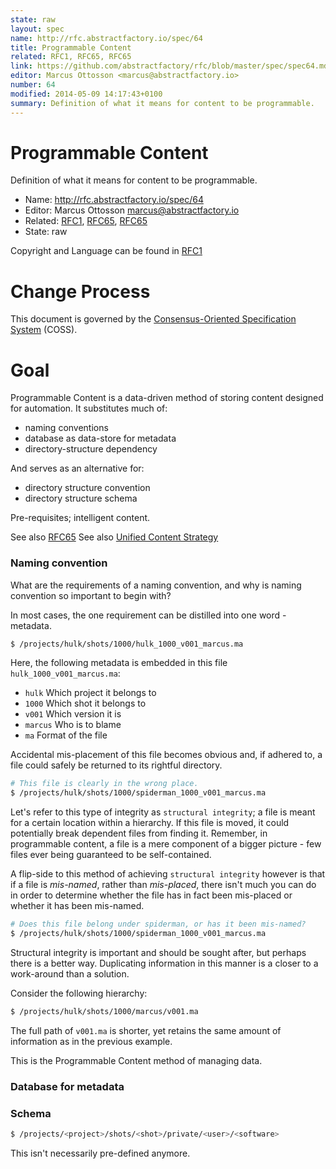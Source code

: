 ```yaml
---
state: raw
layout: spec
name: http://rfc.abstractfactory.io/spec/64
title: Programmable Content
related: RFC1, RFC65, RFC65
link: https://github.com/abstractfactory/rfc/blob/master/spec/spec64.md
editor: Marcus Ottosson <marcus@abstractfactory.io>
number: 64
modified: 2014-05-09 14:17:43+0100
summary: Definition of what it means for content to be programmable.
---
```


# Programmable Content

Definition of what it means for content to be programmable.

* Name: http://rfc.abstractfactory.io/spec/64
* Editor: Marcus Ottosson <marcus@abstractfactory.io>
* Related: [RFC1](http://rfc.abstractfactory.io/spec/1), [RFC65](http://rfc.abstractfactory.io/spec/65), [RFC65](http://rfc.abstractfactory.io/spec/65)
* State: raw

Copyright and Language can be found in [RFC1](http://rfc.abstractfactory.io/spec/1)

# Change Process

This document is governed by the [Consensus-Oriented Specification System](http://www.digistan.org/spec:1/COSS) (COSS).

# Goal

Programmable Content is a data-driven method of storing content designed for automation. It substitutes much of:

* naming conventions
* database as data-store for metadata
* directory-structure dependency

And serves as an alternative for:

* directory structure convention
* directory structure schema

Pre-requisites; intelligent content.

See also [RFC65](http://rfc.abstractfactory.io/spec/65)
See also [Unified Content Strategy](http://www.amazon.co.uk/Managing-Enterprise-Content-Unified-Strategy/dp/032181536X)

### Naming convention

What are the requirements of a naming convention, and why is naming convention so important to begin with?

In most cases, the one requirement can be distilled into one word - metadata.

```bash
$ /projects/hulk/shots/1000/hulk_1000_v001_marcus.ma
```

Here, the following metadata is embedded in this file `hulk_1000_v001_marcus.ma`:

* `hulk` Which project it belongs to
* `1000` Which shot it belongs to
* `v001` Which version it is
* `marcus` Who is to blame
* `ma` Format of the file

Accidental mis-placement of this file becomes obvious and, if adhered to, a file could safely be returned to its rightful directory.

```bash
# This file is clearly in the wrong place.
$ /projects/hulk/shots/1000/spiderman_1000_v001_marcus.ma
```

Let's refer to this type of integrity as `structural integrity`; a file is meant for a certain location within a hierarchy. If this file is moved, it could potentially break dependent files from finding it. Remember, in programmable content, a file is a mere component of a bigger picture - few files ever being guaranteed to be self-contained.

A flip-side to this method of achieving `structural integrity` however is that if a file is *mis-named*, rather than *mis-placed*, there isn't much you can do in order to determine whether the file has in fact been mis-placed or whether it has been mis-named.

```bash
# Does this file belong under spiderman, or has it been mis-named?
$ /projects/hulk/shots/1000/spiderman_1000_v001_marcus.ma
```

Structural integrity is important and should be sought after, but perhaps there is a better way. Duplicating information in this manner is a closer to a work-around than a solution.

Consider the following hierarchy:

```bash
$ /projects/hulk/shots/1000/marcus/v001.ma
```

The full path of `v001.ma` is shorter, yet retains the same amount of information as in the previous example.

This is the Programmable Content method of managing data.

### Database for metadata

### Schema

```bash
$ /projects/<project>/shots/<shot>/private/<user>/<software>
```

This isn't necessarily pre-defined anymore.